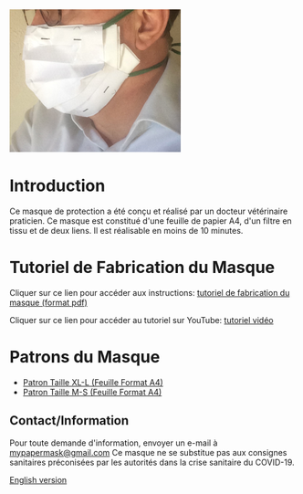 <img src="mask_image.png" class="img-responsive" alt="">

# Introduction
Ce masque de protection a été conçu et réalisé par un docteur vétérinaire praticien. Ce masque est constitué d'une feuille de papier A4, d'un filtre en tissu et de deux liens. Il est réalisable en moins de 10 minutes. 

# Tutoriel de Fabrication du Masque
Cliquer sur ce lien pour accéder aux instructions: <a href="http://papermask.github.io/papermask/TutorielMasquePapier.pdf " target="_blank"> tutoriel de fabrication du masque (format pdf)</a>

Cliquer sur ce lien pour accéder au tutoriel sur YouTube: <a href="https://www.youtube.com/watch?v=clxBN6BWcx0 " target="_blank"> tutoriel vidéo </a>

# Patrons du Masque
* <a href="http://papermask.github.io/papermask/PatronMasque_Taille_XL-L.pdf" target="_blank"> Patron Taille XL-L  (Feuille Format A4) </a>
* <a href="http://papermask.github.io/papermask/PatronMasque_Taille_M-S.pdf" target="_blank"> Patron Taille M-S  (Feuille Format A4) </a>

## Contact/Information
Pour toute demande d'information, envoyer un e-mail à mypapermask@gmail.com
Ce masque ne se substitue pas aux consignes sanitaires préconisées par les autorités dans la crise sanitaire du COVID-19.

<a href="en.md"> English version </a> 
